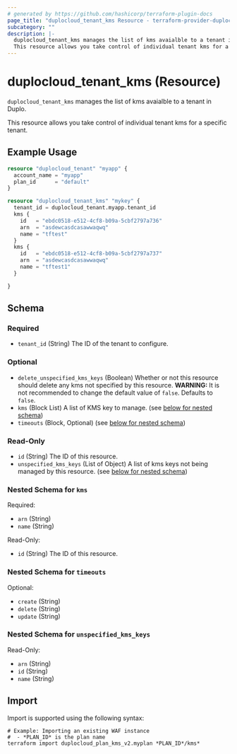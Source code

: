 ```yaml
---
# generated by https://github.com/hashicorp/terraform-plugin-docs
page_title: "duplocloud_tenant_kms Resource - terraform-provider-duplocloud"
subcategory: ""
description: |-
  duplocloud_tenant_kms manages the list of kms avaialble to a tenant in Duplo.
  This resource allows you take control of individual tenant kms for a specific tenant.
---
```


# duplocloud_tenant_kms (Resource)

`duplocloud_tenant_kms` manages the list of kms avaialble to a tenant in Duplo.

This resource allows you take control of individual tenant kms for a specific tenant.

## Example Usage

```terraform
resource "duplocloud_tenant" "myapp" {
  account_name = "myapp"
  plan_id      = "default"
}

resource "duplocloud_tenant_kms" "mykey" {
  tenant_id = duplocloud_tenant.myapp.tenant_id
  kms {
    id   = "ebdc0518-e512-4cf8-b09a-5cbf2797a736"
    arn  = "asdewcasdcasawwaqwq"
    name = "tftest"
  }
  kms {
    id   = "ebdc0518-e512-4cf8-b09a-5cbf2797a737"
    arn  = "asdewcasdcasawwaqwq"
    name = "tftest1"
  }

}
```

<!-- schema generated by tfplugindocs -->
## Schema

### Required

- `tenant_id` (String) The ID of the tenant to configure.

### Optional

- `delete_unspecified_kms_keys` (Boolean) Whether or not this resource should delete any kms not specified by this resource. **WARNING:**  It is not recommended to change the default value of `false`. Defaults to `false`.
- `kms` (Block List) A list of KMS key to manage. (see [below for nested schema](#nestedblock--kms))
- `timeouts` (Block, Optional) (see [below for nested schema](#nestedblock--timeouts))

### Read-Only

- `id` (String) The ID of this resource.
- `unspecified_kms_keys` (List of Object) A list of kms keys not being managed by this resource. (see [below for nested schema](#nestedatt--unspecified_kms_keys))

<a id="nestedblock--kms"></a>
### Nested Schema for `kms`

Required:

- `arn` (String)
- `name` (String)

Read-Only:

- `id` (String) The ID of this resource.


<a id="nestedblock--timeouts"></a>
### Nested Schema for `timeouts`

Optional:

- `create` (String)
- `delete` (String)
- `update` (String)


<a id="nestedatt--unspecified_kms_keys"></a>
### Nested Schema for `unspecified_kms_keys`

Read-Only:

- `arn` (String)
- `id` (String)
- `name` (String)

## Import

Import is supported using the following syntax:

```shell
# Example: Importing an existing WAF instance
#  - *PLAN_ID* is the plan name
terraform import duplocloud_plan_kms_v2.myplan *PLAN_ID*/kms*
```
